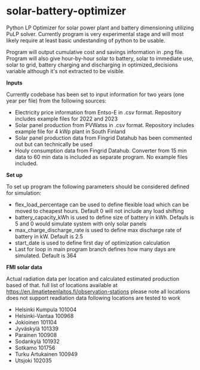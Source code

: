 # solar-battery-optimizer
Python LP Optimizer for solar power plant and battery dimensioning utilizing PuLP solver. Currently program is very experimental stage and will most likely require at least basic undestanding of python to be usable.

Program will output cumulative cost and savings information in .png file. Program will also give hour-by-hour solar to battery, solar to immediate use, solar to grid, battery charging and discharging in optimized_decisions variable although it's not extracted to be visible.

**Inputs**

Currently codebase has been set to input information for two years (one year per file) from the following sources:
- Electricity price information from Entso-E in .csv format. Repository includes example files for 2022 and 2023
- Solar panel production from PVWatss in .csv format. Repository includes example file for 4 kWp plant in South Finland
- Solar panel production data from Fingrid Datahub has been commented out but can technically be used
- Houly consumption data from Fingrid Datahub. Converter from 15 min data to 60 min data is included as separate program. No example files included.

**Set up**

To set up program the following parameters should be considered defined for simulation:
- flex_load_percentage can be used to define flexible load which can be moved to cheapest hours. Default 0 will not include any load shifting
- battery_capacity_kWh is used to define size of battery in kWh. Defauls is 5 and 0 would simulate system with only solar panels
- max_charge_discharge_rate is used to define max discharge rate of battery in kW. Default is 2.5
- start_date is used to define first day of optimization calculation
- Last for loop in main program branch defines how many days are simulated. Default is 364

**FMI solar data**

Actual radiation data per location and calculated estimated production based of that.
full list of locations available at https://en.ilmatieteenlaitos.fi/observation-stations
please note all locations does not support readiation data
following locations are tested to work
- Helsinki Kumpula 101004
- Helsinki-Vantaa 100968
- Jokioinen 101104
- Jyväskylä 101339
- Parainen 100908
- Sodankylä 101932
- Sotkamo 101756
- Turku Artukainen 100949
- Utsjoki 102035
